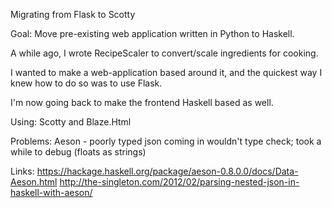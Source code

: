 Migrating from Flask to Scotty

Goal: Move pre-existing web application written in Python to Haskell.

A while ago, I wrote RecipeScaler to convert/scale ingredients for cooking.

I wanted to make a web-application based around it, and the quickest way I knew how to do so was to use Flask.

I'm now going back to make the frontend Haskell based as well.

Using: Scotty and Blaze.Html

Problems:
    Aeson - poorly typed json coming in wouldn't type check; took a while to debug (floats as strings)

   
Links: 
    https://hackage.haskell.org/package/aeson-0.8.0.0/docs/Data-Aeson.html
    http://the-singleton.com/2012/02/parsing-nested-json-in-haskell-with-aeson/
